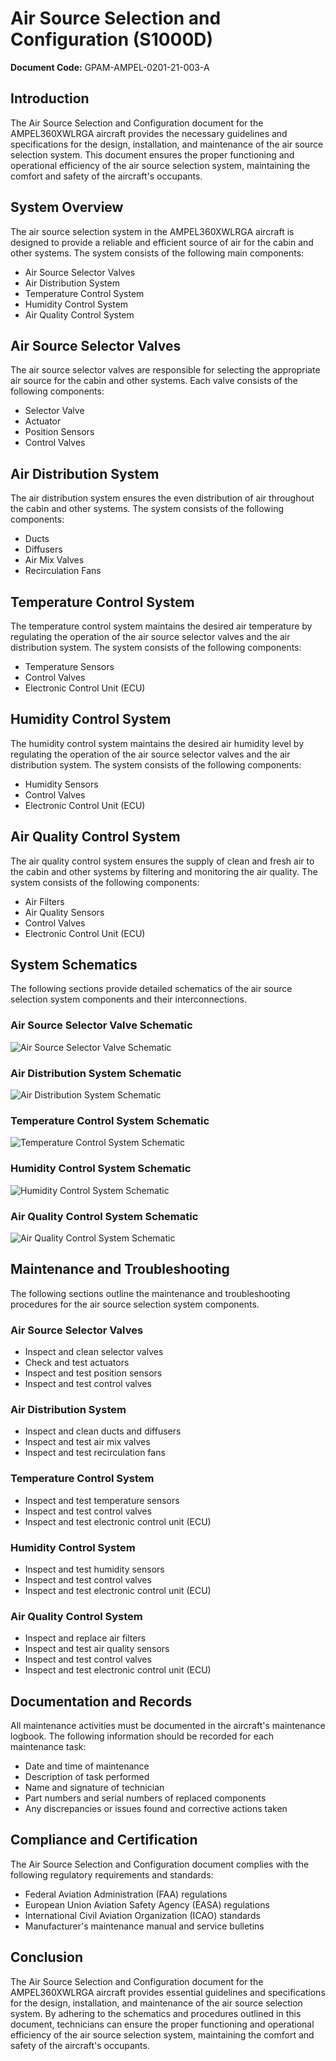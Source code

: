 # Air Source Selection and Configuration (S1000D)

**Document Code:** GPAM-AMPEL-0201-21-003-A

## Introduction

The Air Source Selection and Configuration document for the AMPEL360XWLRGA aircraft provides the necessary guidelines and specifications for the design, installation, and maintenance of the air source selection system. This document ensures the proper functioning and operational efficiency of the air source selection system, maintaining the comfort and safety of the aircraft's occupants.

## System Overview

The air source selection system in the AMPEL360XWLRGA aircraft is designed to provide a reliable and efficient source of air for the cabin and other systems. The system consists of the following main components:

- Air Source Selector Valves
- Air Distribution System
- Temperature Control System
- Humidity Control System
- Air Quality Control System

## Air Source Selector Valves

The air source selector valves are responsible for selecting the appropriate air source for the cabin and other systems. Each valve consists of the following components:

- Selector Valve
- Actuator
- Position Sensors
- Control Valves

## Air Distribution System

The air distribution system ensures the even distribution of air throughout the cabin and other systems. The system consists of the following components:

- Ducts
- Diffusers
- Air Mix Valves
- Recirculation Fans

## Temperature Control System

The temperature control system maintains the desired air temperature by regulating the operation of the air source selector valves and the air distribution system. The system consists of the following components:

- Temperature Sensors
- Control Valves
- Electronic Control Unit (ECU)

## Humidity Control System

The humidity control system maintains the desired air humidity level by regulating the operation of the air source selector valves and the air distribution system. The system consists of the following components:

- Humidity Sensors
- Control Valves
- Electronic Control Unit (ECU)

## Air Quality Control System

The air quality control system ensures the supply of clean and fresh air to the cabin and other systems by filtering and monitoring the air quality. The system consists of the following components:

- Air Filters
- Air Quality Sensors
- Control Valves
- Electronic Control Unit (ECU)

## System Schematics

The following sections provide detailed schematics of the air source selection system components and their interconnections.

### Air Source Selector Valve Schematic

![Air Source Selector Valve Schematic](images/air_source_selector_valve_schematic.png)

### Air Distribution System Schematic

![Air Distribution System Schematic](images/air_distribution_system_schematic.png)

### Temperature Control System Schematic

![Temperature Control System Schematic](images/temperature_control_system_schematic.png)

### Humidity Control System Schematic

![Humidity Control System Schematic](images/humidity_control_system_schematic.png)

### Air Quality Control System Schematic

![Air Quality Control System Schematic](images/air_quality_control_system_schematic.png)

## Maintenance and Troubleshooting

The following sections outline the maintenance and troubleshooting procedures for the air source selection system components.

### Air Source Selector Valves

- Inspect and clean selector valves
- Check and test actuators
- Inspect and test position sensors
- Inspect and test control valves

### Air Distribution System

- Inspect and clean ducts and diffusers
- Inspect and test air mix valves
- Inspect and test recirculation fans

### Temperature Control System

- Inspect and test temperature sensors
- Inspect and test control valves
- Inspect and test electronic control unit (ECU)

### Humidity Control System

- Inspect and test humidity sensors
- Inspect and test control valves
- Inspect and test electronic control unit (ECU)

### Air Quality Control System

- Inspect and replace air filters
- Inspect and test air quality sensors
- Inspect and test control valves
- Inspect and test electronic control unit (ECU)

## Documentation and Records

All maintenance activities must be documented in the aircraft's maintenance logbook. The following information should be recorded for each maintenance task:

- Date and time of maintenance
- Description of task performed
- Name and signature of technician
- Part numbers and serial numbers of replaced components
- Any discrepancies or issues found and corrective actions taken

## Compliance and Certification

The Air Source Selection and Configuration document complies with the following regulatory requirements and standards:

- Federal Aviation Administration (FAA) regulations
- European Union Aviation Safety Agency (EASA) regulations
- International Civil Aviation Organization (ICAO) standards
- Manufacturer's maintenance manual and service bulletins

## Conclusion

The Air Source Selection and Configuration document for the AMPEL360XWLRGA aircraft provides essential guidelines and specifications for the design, installation, and maintenance of the air source selection system. By adhering to the schematics and procedures outlined in this document, technicians can ensure the proper functioning and operational efficiency of the air source selection system, maintaining the comfort and safety of the aircraft's occupants.
